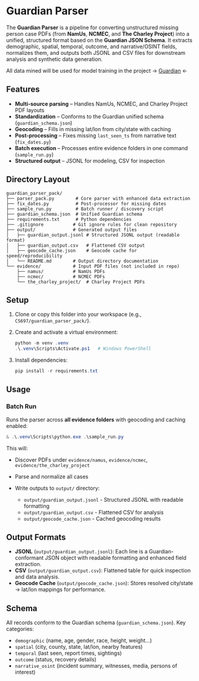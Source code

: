 # Guardian Parser 

The **Guardian Parser** is a pipeline for converting unstructured missing person case PDFs (from **NamUs**, **NCMEC**, and **The Charley Project**) into a unified, structured format based on the **Guardian JSON Schema**. It extracts demographic, spatial, temporal, outcome, and narrative/OSINT fields, normalizes them, and outputs both JSONL and CSV files for downstream analysis and synthetic data generation. 

All data mined will be used for model training in the project  -> [Guardian](https://github.com/jcast046/Guardian) <-




## Features

*  **Multi-source parsing** – Handles NamUs, NCMEC, and Charley Project PDF layouts
*  **Standardization** – Conforms to the Guardian unified schema (`guardian_schema.json`)
*  **Geocoding** – Fills in missing lat/lon from city/state with caching
*  **Post-processing** – Fixes missing `last_seen_ts` from narrative text (`fix_dates.py`)
*  **Batch execution** – Processes entire evidence folders in one command (`sample_run.py`)
*  **Structured output** – JSONL for modeling, CSV for inspection



## Directory Layout

```
guardian_parser_pack/
├── parser_pack.py        # Core parser with enhanced data extraction
├── fix_dates.py          # Post-processor for missing dates
├── sample_run.py         # Batch runner / discovery script
├── guardian_schema.json  # Unified Guardian schema
├── requirements.txt      # Python dependencies
├── .gitignore           # Git ignore rules for clean repository
├── output/              # Generated output files
│   ├── guardian_output.jsonl # Structured JSONL output (readable format)
│   ├── guardian_output.csv   # Flattened CSV output
│   ├── geocode_cache.json    # Geocode cache for speed/reproducibility
│   └── README.md        # Output directory documentation
└── evidence/            # Input PDF files (not included in repo)
    ├── namus/           # NamUs PDFs
    ├── ncmec/           # NCMEC PDFs
    └── the_charley_project/  # Charley Project PDFs
```


## Setup

1. Clone or copy this folder into your workspace (e.g., `CS697/guardian_parser_pack/`).
2. Create and activate a virtual environment:

   ```powershell
   python -m venv .venv
   .\.venv\Scripts\Activate.ps1   # Windows PowerShell
   ```
3. Install dependencies:

   ```powershell
   pip install -r requirements.txt
   ```



## Usage

### Batch Run 

Runs the parser across **all evidence folders** with geocoding and caching enabled:

```powershell
& .\.venv\Scripts\python.exe .\sample_run.py
```

This will:

* Discover PDFs under `evidence/namus`, `evidence/ncmec`, `evidence/the_charley_project`
* Parse and normalize all cases
* Write outputs to `output/` directory:

  * `output/guardian_output.jsonl` - Structured JSONL with readable formatting
  * `output/guardian_output.csv` - Flattened CSV for analysis
  * `output/geocode_cache.json` - Cached geocoding results


## Output Formats

* **JSONL** (`output/guardian_output.jsonl`): Each line is a Guardian-conformant JSON object with readable formatting and enhanced field extraction.
* **CSV** (`output/guardian_output.csv`): Flattened table for quick inspection and data analysis.
* **Geocode Cache** (`output/geocode_cache.json`): Stores resolved city/state → lat/lon mappings for performance.


## Schema

All records conform to the Guardian schema (`guardian_schema.json`).
Key categories:

* `demographic` (name, age, gender, race, height, weight…)
* `spatial` (city, county, state, lat/lon, nearby features)
* `temporal` (last seen, report times, sightings)
* `outcome` (status, recovery details)
* `narrative_osint` (incident summary, witnesses, media, persons of interest)



